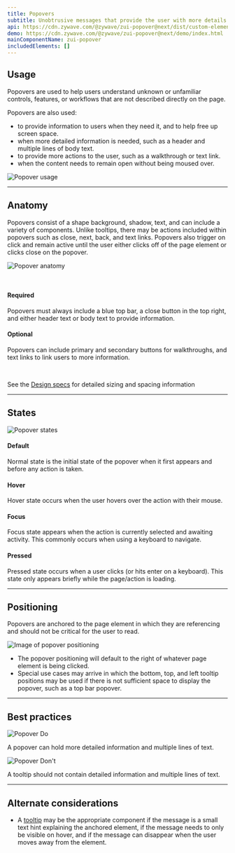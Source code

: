 ```yaml
---
title: Popovers
subtitle: Unobtrusive messages that provide the user with more details.
api: https://cdn.zywave.com/@zywave/zui-popover@next/dist/custom-elements.json
demo: https://cdn.zywave.com/@zywave/zui-popover@next/demo/index.html
mainComponentName: zui-popover
includedElements: []
---
```

## Usage

Popovers are used to help users understand unknown or unfamiliar controls, features, or workflows that are not described directly on the page.

Popovers are also used:

* to provide information to users when they need it, and to help free up screen space.
* when more detailed information is needed, such as a header and multiple lines of body text.
* to provide more actions to the user, such as a walkthrough or text link.
* when the content needs to remain open without being moused over.

![Popover usage](/images/popover_usage.svg)

<hr>

## Anatomy

Popovers consist of a shape background, shadow, text, and can include a variety of components. Unlike tooltips, there may be actions included within popovers such as close, next, back, and text links. Popovers also trigger on click and remain active until the user either clicks off of the page element or clicks close on the popover.

![Popover anatomy](/images/popover_anatomy.svg)

<br>

#### Required

Popovers must always include a blue top bar, a close button in the top right, and either header text or body text to provide information.

#### Optional

Popovers can include primary and secondary buttons for walkthroughs, and text links to link users to more information.

<br>

See the [](https://xd.adobe.com/view/ef2f902b-219f-4e41-8bba-2bf079fc5969-ba7c/grid)[Design specs](https://xd.adobe.com/view/b5414570-9452-427d-9b19-a96778f43874-e012/grid) for detailed sizing and spacing information

- - -

## States

![Popover states](/images/select_states.svg)

#### Default

Normal state is the initial state of the popover when it first appears and before any action is taken.

#### Hover

Hover state occurs when the user hovers over the action with their mouse.

#### Focus

Focus state appears when the action is currently selected and awaiting activity. This commonly occurs when using a keyboard to navigate.

#### Pressed

Pressed state occurs when a user clicks (or hits enter on a keyboard). This state only appears briefly while the page/action is loading.

- - -

## Positioning

Popovers are anchored to the page element in which they are referencing and should not be critical for the user to read.

![Image of popover positioning](/images/select_positioning.svg)

* The popover positioning will default to the right of whatever page element is being clicked.
* Special use cases may arrive in which the bottom, top, and left tooltip positions may be used if there is not sufficient space to display the popover, such as a top bar popover.

- - -

## Best practices

<Grid>

<GridCol col="span-6">

![Popover Do](/images/popover_do.svg)

<docs-do>

A popover can hold more detailed information and multiple lines of text.

</docs-do>

</GridCol>

<GridCol col="span-6">

![Popover Don't](/images/popover_dont.svg)

<docs-do-not>

A tooltip should not contain detailed information and multiple lines of text.

</docs-do-not>

- - -

## Alternate considerations

* A [tooltip](/design-system/components/tooltips/) may be the appropriate component if the message is a small text hint explaining the anchored element, if the message needs to only be visible on hover, and if the message can disappear when the user moves away from the element.